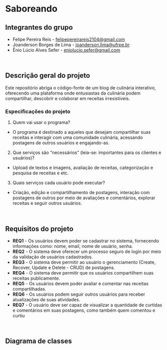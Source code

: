 # Saboreando

## Integrantes do grupo 
 * Felipe Pereira Reis - felipepereirareis2104@gmail.com
 * Joanderson Borges de Lima - joanderson.lima@ufrpe.br
 * Ênio Lúcio Alves Sefer - eniolucio.sefer@gmail.com
<br>

## Descrição geral do projeto 
Este repositório abriga o código-fonte de um blog de culinária interativo, oferecendo uma plataforma onde entusiastas da culinária podem compartilhar, descobrir e colaborar em receitas irresistíveis.

### Especificações do projeto
 1. Quem vai usar o programa?
  * O programa é destinado a aqueles que desejam compartilhar suas receitas e interagir com uma comunidade culinária, acessando postagens de outros usuários e engajando-as.

 2. Que serviços são “necessários” (leia-se: importantes para os clientes e usuários)?
  * Upload de textos e imagens, avaliação de receitas, categorização e pesquisa de receitas e etc. 

 3. Quais serviços cada usuário pode executar?
  * Criação, edição e compartilhamento de postagens, interação com postagens de outros por meio de avaliações e comentários, explorar receitas e seguir outros usuários.

<br>

## Requisitos do projeto
 * **REQ1** - Os usuários devem poder se cadastrar no sistema, fornecendo informações como: nome, email, nome de usuário, senha.
 * **REQ2** - O sistema deve oferecer um processo seguro de login por meio da validação de usuários cadastrados.
 * **REQ3** - O sistema deve permitir ao usuário o gerenciamento (Create, Recover, Update e Delete - CRUD) de postagens.
 * **REQ4** - O sistema deve permitir que os usuários compartilhem suas receitas publicamente.
 * **REQ5** - Os usuários devem poder avaliar e comentar nas receitas compartilhadas.
 * **REQ6** - Os usuários podem seguir outros usuários para receber atualizações de suas atividades.
* **REQ7** - O usuário deve ser capaz de visualizar a quantidade de curtidas e comentários em suas postagens, como também quem comentou e curtiu

<br>

## Diagrama de classes
